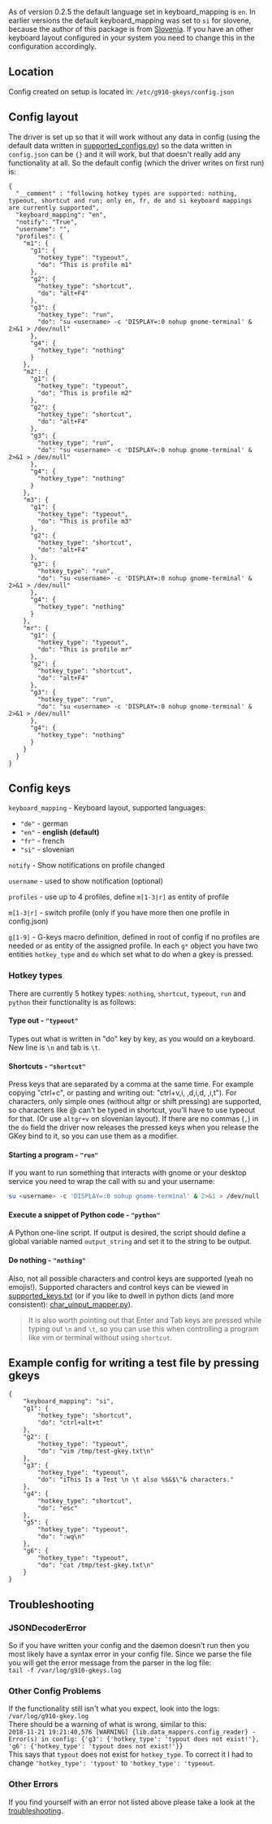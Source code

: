 As of version 0.2.5 the default language set in keyboard_mapping is `en`. In earlier versions the default keyboard_mapping was set to `si` for slovene, because the author of this package is from [Slovenia](https://en.wikipedia.org/wiki/Slovenia). If you have an other keyboard layout configured in your system you need to change this in the configuration accordingly.

## Location
Config created on setup is located in: `/etc/g910-gkeys/config.json`

## Config layout
The driver is set up so that it will work without any data in config (using the default data written in [supported_configs.py](https://github.com/JSubelj/g910-gkey-macro-support/blob/master/lib/data_mappers/supported_configs.py)) so the data written in `config.json` can be `{}` and it will work, but that doesn't really add any functionality at all. So the default config (which the driver writes on first run) is:
```
{
  "__comment" : "following hotkey types are supported: nothing, typeout, shortcut and run; only en, fr, de and si keyboard mappings are currently supported",
  "keyboard_mapping": "en",
  "notify": "True",
  "username": "",
  "profiles": {
    "m1": {
      "g1": {
        "hotkey_type": "typeout",
        "do": "This is profile m1"
      },
      "g2": {
        "hotkey_type": "shortcut",
        "do": "alt+F4"
      },
      "g3": {
        "hotkey_type": "run",
        "do": "su <username> -c 'DISPLAY=:0 nohup gnome-terminal' & 2>&1 > /dev/null"
      },
      "g4": {
        "hotkey_type": "nothing"
      }
    },
    "m2": {
      "g1": {
        "hotkey_type": "typeout",
        "do": "This is profile m2"
      },
      "g2": {
        "hotkey_type": "shortcut",
        "do": "alt+F4"
      },
      "g3": {
        "hotkey_type": "run",
        "do": "su <username> -c 'DISPLAY=:0 nohup gnome-terminal' & 2>&1 > /dev/null"
      },
      "g4": {
        "hotkey_type": "nothing"
      }
    },
    "m3": {
      "g1": {
        "hotkey_type": "typeout",
        "do": "This is profile m3"
      },
      "g2": {
        "hotkey_type": "shortcut",
        "do": "alt+F4"
      },
      "g3": {
        "hotkey_type": "run",
        "do": "su <username> -c 'DISPLAY=:0 nohup gnome-terminal' & 2>&1 > /dev/null"
      },
      "g4": {
        "hotkey_type": "nothing"
      }
    },
    "mr": {
      "g1": {
        "hotkey_type": "typeout",
        "do": "This is profile mr"
      },
      "g2": {
        "hotkey_type": "shortcut",
        "do": "alt+F4"
      },
      "g3": {
        "hotkey_type": "run",
        "do": "su <username> -c 'DISPLAY=:0 nohup gnome-terminal' & 2>&1 > /dev/null"
      },
      "g4": {
        "hotkey_type": "nothing"
      }
    }
  }
}
```

## Config keys
`keyboard_mapping` - Keyboard layout, supported languages:  
   * `"de"` - german
   * `"en"` - **english (default)**
   * `"fr"` - french
   * `"si"` - slovenian

`notify` - Show notifications on profile changed  

`username` - used to show notification (optional)  

`profiles` - use up to 4 profiles, define `m[1-3|r]` as entity of profile  

`m[1-3|r]` - switch profile (only if you have more then one profile in config.json)  

`g[1-9]` - G-keys macro definition, defined in root of config if no profiles are needed or as entity of the assigned profile. In each `g*` object you have two entities `hotkey_type` and `do` which set what to do when a gkey is pressed.

### Hotkey types
There are currently 5 hotkey types: `nothing`, `shortcut`, `typeout`, `run` and `python` their functionality is as follows:

#### Type out - `"typeout"`  
Types out what is written in "do" key by key, as you would on a keyboard. New line is `\n` and tab is `\t`.

#### Shortcuts - `"shortcut"`  
Press keys that are separated by a comma at the same time. For example copying "ctrl+c", or pasting and writing out: "ctrl+v,i, ,d,i,d, ,i,t"). For characters, only simple ones (without altgr or shift pressing) are supported, so characters like @ can't be typed in shortcut, you'll have to use typeout for that. (Or use `altgr+v` on slovenian layout). If there are no commas (`,`) in the `do` field the driver now releases the pressed keys when you release the GKey bind to it, so you can use them as a modifier.

#### Starting a program - `"run"`  
If you want to run something that interacts with gnome or your desktop service you need to wrap the call with su and your username:
   ```bash
   su <username> -c 'DISPLAY=:0 nohup gnome-terminal' & 2>&1 > /dev/null
   ```

#### Execute a snippet of Python code - `"python"`  
A Python one-line script. If output is desired, the script should define a global variable named `output_string` and set it to the string to be output.

#### Do nothing - `"nothing"`

Also, not all possible characters and control keys are supported (yeah no emojis!). Supported characters and control keys can be viewed in [supported_keys.txt](https://github.com/JSubelj/g910-gkey-macro-support/blob/master/docs/supported_keys.txt) (or if you like to dwell in python dicts (and more consistent): [char_uinput_mapper.py](https://github.com/JSubelj/g910-gkey-macro-support/blob/master/lib/data_mappers/char_uinput_mapper.py)).


>It is also worth pointing out that Enter and Tab keys are pressed while typing out `\n` and `\t`, so you can use this when controlling a program like vim or terminal without using `shortcut`.

## Example config for writing a test file by pressing gkeys
```
{
    "keyboard_mapping": "si",
    "g1": {
        "hotkey_type": "shortcut",
        "do": "ctrl+alt+t"
    },
    "g2": {
        "hotkey_type": "typeout",
        "do": "vim /tmp/test-gkey.txt\n"
    },
    "g3": {
        "hotkey_type": "typeout",
        "do": "iThis Is a Test \n \t also %$&$\"& characters."
    },
    "g4": {
        "hotkey_type": "shortcut",
        "do": "esc"
    },
    "g5": {
        "hotkey_type": "typeout",
        "do": ":wq\n"
    },
    "g6": {
        "hotkey_type": "typeout",
        "do": "cat /tmp/test-gkey.txt\n"
    }
}   
```

## Troubleshooting
### JSONDecoderError
So if you have written your config and the daemon doesn't run then you most likely have a syntax error in your config file. Since we parse the file you will get the error message from the parser in the log file:  
`tail -f /var/log/g910-gkeys.log`

### Other Config Problems
If the functionality still isn't what you expect, look into the logs: `/var/log/g910-gkey.log`  
There should be a warning of what is wrong, similar to this:  
`2018-11-21 19:21:40,576 [WARNING] {lib.data_mappers.config_reader} - Error(s) in config: {'g3': {'hotkey_type': 'typout does not exist!'}, 'g6': {'hotkey_type': 'typout does not exist!'}}`  
This says that `typout` does not exist for `hotkey_type`. To correct it I had to change `'hotkey_type': 'typout'` to `'hotkey_type': 'typeout`.

### Other Errors
If you find yourself with an error not listed above please take a look at the [troubleshooting](https://github.com/JSubelj/g910-gkey-macro-support/wiki/Troubleshooting).